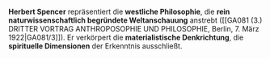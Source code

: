 
**Herbert Spencer** repräsentiert die **westliche Philosophie**, die **rein naturwissenschaftlich begründete Weltanschauung** anstrebt ([[GA081 (3.) DRITTER VORTRAG ANTHROPOSOPHIE UND PHILOSOPHIE, Berlin, 7. März 1922|GA081/3]]). Er verkörpert die **materialistische Denkrichtung**, die **spirituelle Dimensionen** der Erkenntnis ausschließt.
